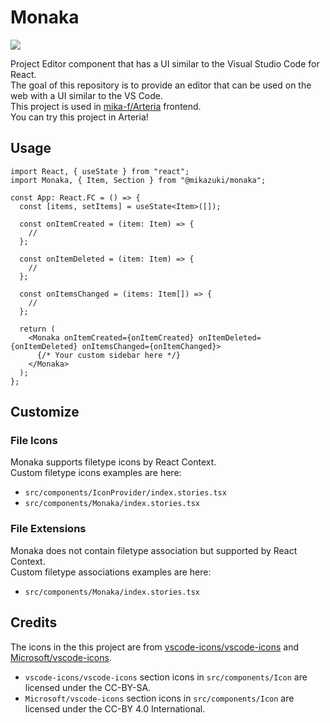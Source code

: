 # Monaka

![](https://user-images.githubusercontent.com/10832834/78240949-a40aeb80-751a-11ea-94ce-72ab9b6a2a72.PNG)

Project Editor component that has a UI similar to the Visual Studio Code for React.  
The goal of this repository is to provide an editor that can be used on the web with a UI similar to the VS Code.  
This project is used in [mika-f/Arteria](https://github.com/mika-f/Arteria) frontend.  
You can try this project in Arteria!

## Usage

```tsx
import React, { useState } from "react";
import Monaka, { Item, Section } from "@mikazuki/monaka";

const App: React.FC = () => {
  const [items, setItems] = useState<Item>([]);

  const onItemCreated = (item: Item) => {
    //
  };

  const onItemDeleted = (item: Item) => {
    //
  };

  const onItemsChanged = (items: Item[]) => {
    //
  };

  return (
    <Monaka onItemCreated={onItemCreated} onItemDeleted={onItemDeleted} onItemsChanged={onItemChanged}>
      {/* Your custom sidebar here */}
    </Monaka>
  );
};
```

## Customize

### File Icons

Monaka supports filetype icons by React Context.  
Custom filetype icons examples are here:

- `src/components/IconProvider/index.stories.tsx`
- `src/components/Monaka/index.stories.tsx`

### File Extensions

Monaka does not contain filetype association but supported by React Context.  
Custom filetype associations examples are here:

- `src/components/Monaka/index.stories.tsx`

## Credits

The icons in the this project are from [vscode-icons/vscode-icons](https://github.com/vscode-icons/vscode-icons) and [Microsoft/vscode-icons](https://github.com/microsoft/vscode-icons).

- `vscode-icons/vscode-icons` section icons in `src/components/Icon` are licensed under the CC-BY-SA.
- `Microsoft/vscode-icons` section icons in `src/components/Icon` are licensed under the CC-BY 4.0 International.

